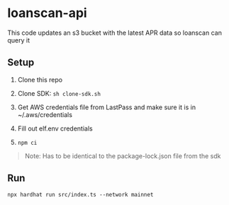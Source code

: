 # loanscan-api

This code updates an s3 bucket with the latest APR data so loanscan can query it

## Setup

1) Clone this repo

2) Clone SDK: `sh clone-sdk.sh`

3) Get AWS credentials file from LastPass and make sure it is in ~/.aws/credentials

4) Fill out elf.env credentials

4) `npm ci`

> Note: Has to be identical to the package-lock.json file from the sdk

## Run

```
npx hardhat run src/index.ts --network mainnet
```
